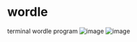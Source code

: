 # wordle
terminal wordle program 
![image](https://user-images.githubusercontent.com/26943671/167239239-15c0f6ee-66ff-4352-a442-0f4836fac5d6.png)
![image](https://user-images.githubusercontent.com/26943671/167239243-d4a2f2d4-8c7f-415f-bff5-e19521b27fb3.png)
